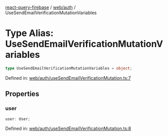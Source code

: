 [react-query-firebase](../../../modules.md) / [web/auth](../index.md) / UseSendEmailVerificationMutationVariables

# Type Alias: UseSendEmailVerificationMutationVariables

```ts
type UseSendEmailVerificationMutationVariables = object;
```

Defined in: [web/auth/useSendEmailVerificationMutation.ts:7](https://github.com/vpishuk/react-query-firebase/blob/43c0734068a570cd646254bb366ccd8007f7dfed/web/auth/useSendEmailVerificationMutation.ts#L7)

## Properties

### user

```ts
user: User;
```

Defined in: [web/auth/useSendEmailVerificationMutation.ts:8](https://github.com/vpishuk/react-query-firebase/blob/43c0734068a570cd646254bb366ccd8007f7dfed/web/auth/useSendEmailVerificationMutation.ts#L8)
